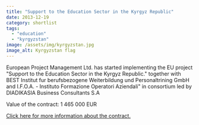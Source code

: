 ```yaml
---
title: "Support to the Education Sector in the Kyrgyz Republic"
date: 2013-12-19
category: shortlist
tags: 
  - "education"
  - "kyrgyzstan"
image: /assets/img/kyrgyzstan.jpg
image_alt: Kyrgyzstan flag
---
```


European Project Management Ltd. has started implementing the EU project "Support to the Education Sector in the Kyrgyz Republic." together with BEST Institut fur berufsbezogene Weiterbildung und Personaltrining GmbH and I.F.O.A. - Instituto Formazione Operatori Aziendali" in consortium led by DIADIKASIA Business Consultants S.A

Value of the contract: 1 465 000 EUR

[Click here for more information about the contract.](http://epm.lv/files/award_133927_Kyrgyzstan.pdf)
